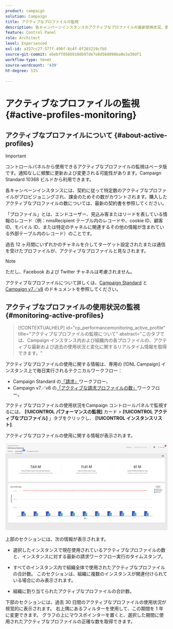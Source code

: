 ```yaml
---
product: campaign
solution: Campaign
title: アクティブなプロファイルの監視
description: 各キャンペーンインスタンスのアクティブなプロファイルの最新使用状況、使用履歴および変化に関するリアルタイム情報を取得する方法を説明します。
feature: Control Panel
role: Architect
level: Experienced
exl-id: a157cc27-577f-490f-8c4f-0f203219cfb5
source-git-commit: ebebff05669160b97de7e0d58d898ba0e3a30df1
workflow-type: tm+mt
source-wordcount: '439'
ht-degree: 51%

---
```


# アクティブなプロファイルの監視 {#active-profiles-monitoring}

## アクティブなプロファイルについて {#about-active-profiles}

>[!IMPORTANT]
>
>コントロールパネルから使用できるアクティブなプロファイルの監視はベータ版です。通知なしに頻繁に更新および変更される可能性があります。Campaign Standard 10368 ビルドから利用できます。

各キャンペーンインスタンスには、契約に従って特定数のアクティブなプロファイルがプロビジョニングされ、課金のためその数がカウントされます。購入したアクティブなプロファイルの数については、最新の契約書を参照してください。

「プロファイル」とは、エンドユーザー、見込み客またはリードを表している情報のレコード（例：nmsRecipient テーブル内のレコードや、cookie ID、顧客 ID、モバイル ID、または特定のチャネルに関連するその他の情報が含まれている外部テーブル内のレコード）のことです。

過去 12 ヶ月間にいずれかのチャネルを介してターゲット設定されたまたは通信を受けたプロファイルが、アクティブなプロファイルと見なされます。

>[!NOTE]
>
>ただし、Facebook および Twitter チャネルは考慮されません。

アクティブなプロファイルについて詳しくは、[Campaign Standard](https://experienceleague.adobe.com/docs/campaign-standard/using/profiles-and-audiences/managing-profiles/active-profiles.html?lang=ja) と [Campaign v7／v8](https://experienceleague.adobe.com/docs/campaign-classic/using/getting-started/profile-management/about-profiles.html?lang=ja#active-profiles) のドキュメントを参照してください。

## アクティブなプロファイルの使用状況の監視 {#monitoring-active-profiles}

>[!CONTEXTUALHELP]
>id="cp_performancemonitoring_active_profile"
>title="アクティブなプロファイルの監視について"
>abstract="このタブでは、Campaign インスタンス内および組織内の各プロファイルの、アクティブな最新および過去の使用状況と変化に関するリアルタイム情報を取得できます。"

アクティブなプロファイルの使用に関する情報は、専用の [!DNL Campaign] インスタンス上で毎日実行されるテクニカルワークフロー：
* Campaign Standard の[「請求」](https://experienceleague.adobe.com/docs/campaign-standard/using/administrating/application-settings/technical-workflows.html?lang=ja)ワークフロー、
* Campaign v7／v8 の[「アクティブな請求プロファイルの数」](https://experienceleague.adobe.com/docs/campaign-classic/using/automating-with-workflows/advanced-management/about-technical-workflows.html?lang=ja)ワークフロー。


アクティブなプロファイルの使用状況をCampaign コントロールパネルで監視するには、 **[!UICONTROL パフォーマンスの監視]** カード > **[!UICONTROL アクティブなプロファイル]** 」タブをクリックし、 **[!UICONTROL インスタンスリスト]**.

アクティブなプロファイルの使用に関する情報が表示されます。

![](assets/active-profiles-graph.png)

上部のセクションには、次の情報が表示されます。

* 選択したインスタンスで現在使用されているアクティブなプロファイルの数と、インスタンスに対する最新の請求ワークフロー実行のタイムスタンプ。

* すべてのインスタンス内で組織全体で使用されたアクティブなプロファイルの合計数。 このセクションは、組織に複数のインスタンスが関連付けられている場合にのみ表示されます。

* 組織に割り当てられたアクティブなプロファイルの合計数。

下部のセクションには、過去 30 日間のアクティブなプロファイルの使用状況が視覚的に表示されます。 右上隅にあるフィルターを使用して、この期間を 1 年に変更できます。 グラフの上にマウスポインターを置くと、選択した期間に使用されたアクティブなプロファイルの正確な数を取得できます。
